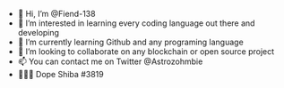 - 👋 Hi, I’m @Fiend-138
- 👀 I’m interested in learning every coding language out there and developing
- 🌱 I’m currently learning Github and any programing language
- 💞️ I’m looking to collaborate on any blockchain or open source project
- 📫 You can contact me on Twitter @Astrozohmbie
- 💎🐶👐 Dope Shiba #3819 

<!---
Fiend-138/Fiend-138 is a ✨ special ✨ repository because its `README.md` (this file) appears on your GitHub profile.
You can click the Preview link to take a look at your changes.
--->
